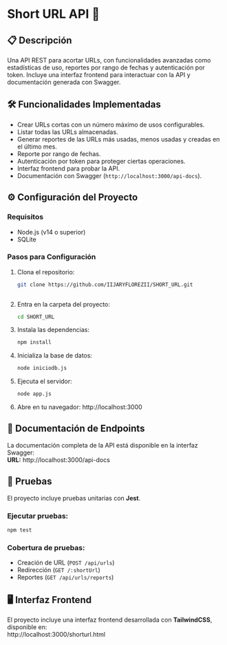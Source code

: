 
# Short URL API 🚀  

## 📋 Descripción  
Una API REST para acortar URLs, con funcionalidades avanzadas como estadísticas de uso, reportes por rango de fechas y autenticación por token. Incluye una interfaz frontend para interactuar con la API y documentación generada con Swagger.  

## 🛠️ Funcionalidades Implementadas  
- Crear URLs cortas con un número máximo de usos configurables.  
- Listar todas las URLs almacenadas.  
- Generar reportes de las URLs más usadas, menos usadas y creadas en el último mes.  
- Reporte por rango de fechas.  
- Autenticación por token para proteger ciertas operaciones.  
- Interfaz frontend para probar la API.  
- Documentación con Swagger (`http://localhost:3000/api-docs`).  

## ⚙️ Configuración del Proyecto  

### **Requisitos**  
- Node.js (v14 o superior)  
- SQLite  

### **Pasos para Configuración**  
1. Clona el repositorio:  
   ```bash  
   git clone https://github.com/IIJARYFLOREZII/SHORT_URL.git  
    

2. Entra en la carpeta del proyecto:  
   ```bash  
   cd SHORT_URL  
   ```  

3. Instala las dependencias:  
   ```bash  
   npm install  
   ```  

4. Inicializa la base de datos:  
   ```bash  
   node iniciodb.js  
   ```  

5. Ejecuta el servidor:  
   ```bash  
   node app.js  
   ```  

6. Abre en tu navegador: http://localhost:3000 

## 🔗 Documentación de Endpoints  
La documentación completa de la API está disponible en la interfaz Swagger:  
**URL:** http://localhost:3000/api-docs  

## 🧪 Pruebas  
El proyecto incluye pruebas unitarias con **Jest**.  

### **Ejecutar pruebas:**  
```bash  
npm test  
```  

### **Cobertura de pruebas:**  
- Creación de URL (`POST /api/urls`)  
- Redirección (`GET /:shortUrl`)  
- Reportes (`GET /api/urls/reports`)  

## 🖥️ Interfaz Frontend  
El proyecto incluye una interfaz frontend desarrollada con **TailwindCSS**, disponible en:  
http://localhost:3000/shorturl.html  



